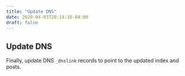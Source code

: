 ```yaml
---
title: "Update DNS"
date: 2020-04-03T20:14:16-04:00
draft: false
---
```


## Update DNS

Finally, update DNS `_dnslink` records to point to the updated index and posts.

<!--more-->
